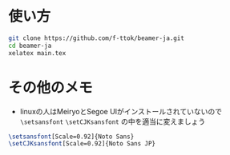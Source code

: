 # 使い方

```bash
git clone https://github.com/f-ttok/beamer-ja.git
cd beamer-ja
xelatex main.tex
```

# その他のメモ
- linuxの人はMeiryoとSegoe UIがインストールされていないので `\setsansfont` `\setCJKsansfont` の中を適当に変えましょう
```latex
\setsansfont[Scale=0.92]{Noto Sans}
\setCJKsansfont[Scale=0.92]{Noto Sans JP}
```
